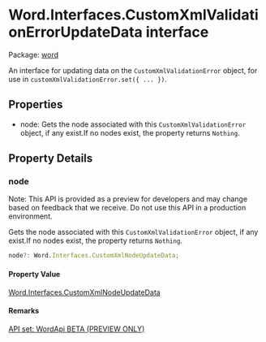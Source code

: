 # Word.Interfaces.CustomXmlValidationErrorUpdateData interface

Package: [word](/en-us/javascript/api/word)

An interface for updating data on the `CustomXmlValidationError` object, for use in `customXmlValidationError.set({ ... })`.

## Properties

- node: Gets the node associated with this `CustomXmlValidationError` object, if any exist.If no nodes exist, the property returns `Nothing`.

## Property Details

### node

Note: This API is provided as a preview for developers and may change based on feedback that we receive. Do not use this API in a production environment.

Gets the node associated with this `CustomXmlValidationError` object, if any exist.If no nodes exist, the property returns `Nothing`.

```typescript
node?: Word.Interfaces.CustomXmlNodeUpdateData;
```

#### Property Value

[Word.Interfaces.CustomXmlNodeUpdateData](/en-us/javascript/api/word/word.interfaces.customxmlnodeupdatedata)

#### Remarks

[ API set: WordApi BETA (PREVIEW ONLY) ](/en-us/javascript/api/requirement-sets/word/word-api-requirement-sets)